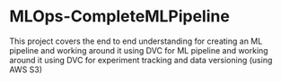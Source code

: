 # MLOps-CompleteMLPipeline
This project covers the end to end understanding for creating an ML pipeline and working around it using DVC for ML pipeline and working around it using DVC for experiment tracking and data versioning (using AWS S3)
